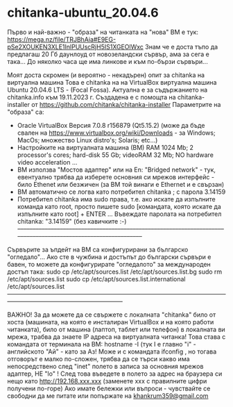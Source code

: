 # chitanka-ubuntu_20.04.6
Първо и най-важно - "образа" на читанката на "нова" ВМ е тук:
https://mega.nz/file/TRJBhAia#E9EG-pSe2XOUKEN3XLE1InlPUUscRjH5IS1XGEOlWxc
Знам че е доста тъпо да предлагаш 20 Гб даунлоуд от новозеландски сървър, ама за сега е така... До няколко часа ще има линкове и към по-бързи сървъри...

Моят доста скромен (и вероятно - некадърен) опит за chitanka на виртуална машина
Това е chitanka на на VirtualBox виртуална машина Ubuntu 20.04.6 LTS - (Focal Fossa). Актуална е за съдържанието на chitanka.info към 19.11.2023 г. 
Създадена е с помощта на chitanka-installer от https://github.com/chitanka/chitanka-installer
Параметрите на "образа" са:
 - Oracle VirtualBox Версия 7.0.8 r156879 (Qt5.15.2) (може да бъде свален на https://www.virtualbox.org/wiki/Downloads - за Windows; MacOs; множество Linux distro's; Solaris; etc...)
 - Настройките на виртуалната машина (ВМ) RAM 1024 Mb; 2 processor's cores; hard-disk 55 Gb; videoRAM 32 Mb;  NO hardware video acceleration ...
 - ВМ използва "Мостов адаптер" или на En: "Bridged network" - тук, евентуално трябва да изберете основния си мрежов интерфейс - било Ethenet или безжичен (за ВМ той винаги е Ethernet  и е свързан)
 - ВМ автоматично се логва като потребител chitanka ; с парола 3.14159
 - Потребител chitanka има sudo права, т.е. ако искате да изпълните команда като root, просто пишете sudo [командата, която искате да изпълните като root] + ENTER ... Въвеждате паролата на потребител chitanka: "3.14159" (без кавичките :-)
–––––––––––––––––––––––––––––––––––––––––––––––––––––––––––––––––––––––––––––––––––––––––––––––––––––––––––––

Сървърите за ъпдейт на ВМ са конфигурирани за българско "огледало"... Ако сте в чужбина и достъпът до български сървъри е бавен, то можете да конфигурирате "огледалото" за международен достъп така:
   sudo cp /etc/apt/sources.list /etc/apt/sources.list.bg
   sudo rm /etc/apt/sources.list
   sudo cp /etc/apt/sources.list.international /etc/apt/sources.list
––––––––––––––––––––––––––––––––––––––––––––––––––––––––––––––––––––––––––––––––––––––––––––––––––––––––––––––


ВАЖНО!
За да можете да се свържете с локалната "chitanka" било от хоста (машината, на която е инсталиран VirtualBox и на която работи читанката), било от машина (лаптоп, таблет или телефон) в локалната ви мрежа, трабва да знаете IP адреса на виртуалната читанка! 
Това става с командата от терминала на ВМ:
hostname -I (тук I е главно "i" - английското "Ай" - като за Аз!
Може и с командата ifconfig , но тогава отговорът е малко по-сложен, трябва да се търси какво има непосредствено след "inet" полето в записа за основния мрежов адаптер, НЕ "lo" !
След това въведете в полето за адрес на браузера си нещо като http://192.168.xxx.xxx (заменете ххх с правилните цифри получени по-горе)
Ако имате бележки или въпроси - чувствайте се свободни да ме питате или попържате на khankrum359@gmail.com
